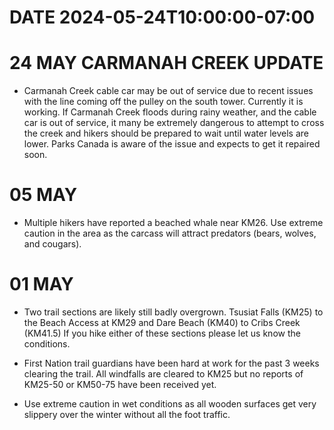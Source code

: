 # DATE 2024-05-24T10:00:00-07:00

# 24 MAY CARMANAH CREEK UPDATE
- Carmanah Creek cable car may be out of service due to recent issues with the line coming off the pulley on the south tower. Currently it is working. If Carmanah Creek floods during rainy weather, and the cable car is out of service, it many be extremely dangerous to attempt to cross the creek and hikers should be prepared to wait until water levels are lower. Parks Canada is aware of the issue and expects to get it repaired soon. 

# 05 MAY
- Multiple hikers have reported a beached whale near KM26. Use extreme caution in the area as the carcass will attract predators (bears, wolves, and cougars).

# 01 MAY
- Two trail sections are likely still badly overgrown. Tsusiat Falls (KM25) to the Beach Access at KM29 and Dare Beach (KM40) to Cribs Creek (KM41.5) If you hike either of these sections please let us know the conditions.

- First Nation trail guardians have been hard at work for the past 3 weeks clearing the trail. All windfalls are cleared to KM25 but no reports of KM25-50 or KM50-75 have been received yet.

- Use extreme caution in wet conditions as all wooden surfaces get very slippery over the winter without all the foot traffic.
